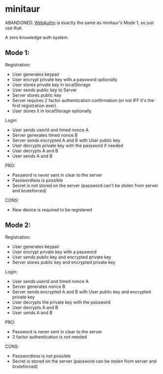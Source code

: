 # minitaur

ABANDONED.
[WebAuthn](https://webauthn.guide/) is exactly the same as minitaur's Mode 1, so just use that.

A zero knowledge auth system.

## Mode 1:
Registration:
 - User generates keypair
 - User encrypt private key with a password optionally
 - User stores private key in localStorage
 - User sends public key to Server
 - Server stores public key
 - Server requires 2 factor authentication confirmation (or not IFF it's the first registration ever)
 - User stores it in localStorage optionally

Login:
 - User sends userId and timed nonce A
 - Server generates timed nonce B
 - Server sends encrypted A and B with User public key
 - User decrypts private key with the password if needed
 - User decrypts A and B
 - User sends A and B

PRO:
 - Password is never sent in clear to the server
 - Passwordless is possible
 - Secret is not stored on the server (password can't be stolen from server and bruteforced)

CONS:
 - New device is required to be registered


## Mode 2:

Registration:
 - User generates keypair
 - User encrypt private key with a password
 - User sends public key and encrypted private key
 - Server stores public key and encrypted private key

Login:
 - User sends userId and timed nonce A
 - Server generates nonce B
 - Server sends encrypted A and B with User public key and encrypted private key
 - User decrypts the private key with the password
 - User decrypts A and B
 - User sends A and B

PRO:
 - Password is never sent in clear to the server
 - 2 factor authentication is not needed

CONS:
 - Passwordless is not possible
 - Secret is stored on the server (password can be stolen from server and bruteforced)
